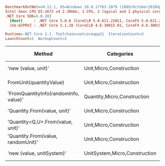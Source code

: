 ``` ini

BenchmarkDotNet=v0.12.1, OS=Windows 10.0.17763.1879 (1809/October2018Update/Redstone5)
Intel Xeon CPU E5-2673 v4 2.30GHz, 1 CPU, 2 logical and 2 physical cores
.NET Core SDK=5.0.203
  [Host]     : .NET Core 5.0.6 (CoreCLR 5.0.621.22011, CoreFX 5.0.621.22011), X64 RyuJIT
  Job-QJPRVZ : .NET Core 2.1.28 (CoreCLR 4.6.30015.01, CoreFX 4.6.30015.01), X64 RyuJIT

Runtime=.NET Core 2.1  Toolchain=netcoreapp21  IterationCount=3  
LaunchCount=1  WarmupCount=3  

```
|                                Method |                    Categories |      Mean |     Error |   StdDev |   StdErr |       Min |       Max |    Median | Ratio | MannWhitney(5%) | RatioSD |  Gen 0 | Gen 1 | Gen 2 | Allocated |
|-------------------------------------- |------------------------------ |----------:|----------:|---------:|---------:|----------:|----------:|----------:|------:|---------------- |--------:|-------:|------:|------:|----------:|
|                   &#39;new (value, unit)&#39; |       Unit,Micro,Construction |  15.02 ns |  2.411 ns | 0.132 ns | 0.076 ns |  14.93 ns |  15.17 ns |  14.97 ns |  1.00 |            Base |    0.00 |      - |     - |     - |         - |
|               FromUnit(quantityValue) |       Unit,Micro,Construction |  31.43 ns |  4.203 ns | 0.230 ns | 0.133 ns |  31.27 ns |  31.70 ns |  31.34 ns |  2.09 |               ? |    0.00 |      - |     - |     - |         - |
| &#39;FromQuantityInfo(randomInfo, value)&#39; |   Quantity,Micro,Construction |  62.48 ns | 24.140 ns | 1.323 ns | 0.764 ns |  61.41 ns |  63.96 ns |  62.07 ns |  4.16 |               ? |    0.05 | 0.0049 |     - |     - |      32 B |
|          &#39;Quantity.From(value, unit)&#39; |       Unit,Micro,Construction | 102.32 ns | 54.229 ns | 2.972 ns | 1.716 ns |  99.03 ns | 104.80 ns | 103.15 ns |  6.81 |               ? |    0.26 | 0.0045 |     - |     - |      32 B |
|     &#39;Quantity&lt;Q,U&gt;.From(value, unit)&#39; |       Unit,Micro,Construction | 103.76 ns | 14.524 ns | 0.796 ns | 0.460 ns | 103.00 ns | 104.58 ns | 103.70 ns |  6.91 |               ? |    0.04 | 0.0083 |     - |     - |      56 B |
|    &#39;Quantity.From(value, randomUnit)&#39; |       Unit,Micro,Construction | 138.67 ns | 37.576 ns | 2.060 ns | 1.189 ns | 136.31 ns | 140.15 ns | 139.53 ns |  9.23 |               ? |    0.09 | 0.0045 |     - |     - |      32 B |
|             &#39;new (value, unitSystem)&#39; | UnitSystem,Micro,Construction | 581.76 ns | 54.013 ns | 2.961 ns | 1.709 ns | 578.50 ns | 584.27 ns | 582.52 ns | 38.72 |               ? |    0.32 | 0.0281 |     - |     - |     192 B |
